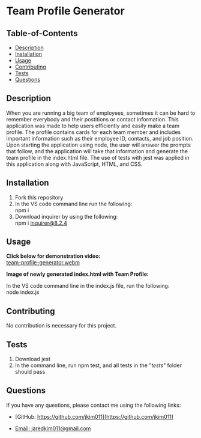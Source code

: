 # Team Profile Generator

## Table-of-Contents
  * [Description](#description)
  * [Installation](#installation)
  * [Usage](#usage)
  * [Contributing](#contributing)
  * [Tests](#tests)
  * [Questions](#questions)
  
  ## Description
  When you are running a big team of employees, sometimes it can be hard to remember everybody and their postitions or contact information. This application was made to help users efficiently and easily make a team profile. The profile contains cards for each team member and includes important information such as their employee ID, contacts, and job position. Upon starting the application using node, the user will answer the prompts that follow, and the application will take that information and generate the team profile in the index.html file. The use of tests with jest was applied in this application along with JavaScript, HTML, and CSS.

  ## Installation
  1. Fork this repository 
  2. In the VS code command line run the following: <br>
      npm i
  3. Download inquirer by using the following: <br>
      npm i inquirer@8.2.4

  ## Usage
  **Click below for demonstration video:** <br>
  [team-profile-generator.webm](https://user-images.githubusercontent.com/112585959/203466194-553248c9-361b-4ac1-b10c-3f78a8a20be5.webm)
  
  **Image of newly generated index.html with Team Profile:** <br>
  ![]() <br> 
  
  In the VS code command line in the index.js file, run the following: <br>
      node index.js 

  ## Contributing
  No contribution is necessary for this project.

  ## Tests
  1. Download jest
  2. In the command line, run npm test, and all tests in the "_tests_" folder should pass

  ## Questions
  If you have any questions, please contact me using the following links:

  - [GitHub: https://github.com/jkim011](https://github.com/jkim011)

  - [Email: jaredkim011@gmail.com](mailto:jaredkim011@gmail.com)

